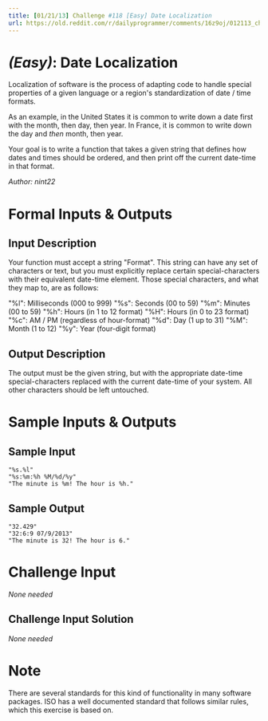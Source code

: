 ```yaml
---
title: [01/21/13] Challenge #118 [Easy] Date Localization
url: https://old.reddit.com/r/dailyprogrammer/comments/16z9oj/012113_challenge_118_easy_date_localization/
---
```



# [](#EasyIcon) *(Easy)*: Date Localization
Localization of software is the process of adapting code to handle special properties of a given language or a region's standardization of date / time formats.

As an example, in the United States it is common to write down a date first with the month, then day, then year. In France, it is common to write down the day and *then* month, then year.

Your goal is to write a function that takes a given string that defines how dates and times should be ordered, and then print off the current date-time in that format.

*Author: nint22*
# Formal Inputs & Outputs
## Input Description
Your function must accept a string "Format". This string can have any set of characters or text, but you must explicitly replace certain special-characters with their equivalent date-time element. Those special characters, and what they map to, are as follows:

"%l": Milliseconds (000 to 999)
"%s": Seconds (00 to 59)
"%m": Minutes (00 to 59)
"%h": Hours (in 1 to 12 format)
"%H": Hours (in 0 to 23 format)
"%c": AM / PM (regardless of hour-format)
"%d": Day (1 up to 31)
"%M": Month (1 to 12)
"%y": Year (four-digit format)
## Output Description
The output must be the given string, but with the appropriate date-time special-characters replaced with the current date-time of your system. All other characters should be left untouched.
# Sample Inputs & Outputs
## Sample Input
    "%s.%l"
    "%s:%m:%h %M/%d/%y"
    "The minute is %m! The hour is %h."
## Sample Output
    "32.429"
    "32:6:9 07/9/2013"
    "The minute is 32! The hour is 6."
# Challenge Input
*None needed*
## Challenge Input Solution
*None needed*
# Note
There are several standards for this kind of functionality in many software packages. ISO has a well documented standard that follows similar rules, which this exercise is based on.
				